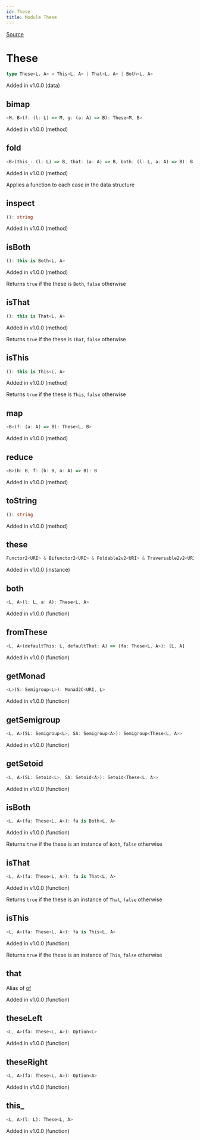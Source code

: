 ```yaml
---
id: These
title: Module These
---
```


[Source](https://github.com/gcanti/fp-ts/blob/master/src/These.ts)

# These

```ts
type These<L, A> = This<L, A> | That<L, A> | Both<L, A>
```

Added in v1.0.0 (data)

## bimap

```ts
<M, B>(f: (l: L) => M, g: (a: A) => B): These<M, B>
```

Added in v1.0.0 (method)

## fold

```ts
<B>(this_: (l: L) => B, that: (a: A) => B, both: (l: L, a: A) => B): B
```

Added in v1.0.0 (method)

Applies a function to each case in the data structure

## inspect

```ts
(): string
```

Added in v1.0.0 (method)

## isBoth

```ts
(): this is Both<L, A>
```

Added in v1.0.0 (method)

Returns `true` if the these is `Both`, `false` otherwise

## isThat

```ts
(): this is That<L, A>
```

Added in v1.0.0 (method)

Returns `true` if the these is `That`, `false` otherwise

## isThis

```ts
(): this is This<L, A>
```

Added in v1.0.0 (method)

Returns `true` if the these is `This`, `false` otherwise

## map

```ts
<B>(f: (a: A) => B): These<L, B>
```

Added in v1.0.0 (method)

## reduce

```ts
<B>(b: B, f: (b: B, a: A) => B): B
```

Added in v1.0.0 (method)

## toString

```ts
(): string
```

Added in v1.0.0 (method)

## these

```ts
Functor2<URI> & Bifunctor2<URI> & Foldable2v2<URI> & Traversable2v2<URI>
```

Added in v1.0.0 (instance)

## both

```ts
<L, A>(l: L, a: A): These<L, A>
```

Added in v1.0.0 (function)

## fromThese

```ts
<L, A>(defaultThis: L, defaultThat: A) => (fa: These<L, A>): [L, A]
```

Added in v1.0.0 (function)

## getMonad

```ts
<L>(S: Semigroup<L>): Monad2C<URI, L>
```

Added in v1.0.0 (function)

## getSemigroup

```ts
<L, A>(SL: Semigroup<L>, SA: Semigroup<A>): Semigroup<These<L, A>>
```

Added in v1.0.0 (function)

## getSetoid

```ts
<L, A>(SL: Setoid<L>, SA: Setoid<A>): Setoid<These<L, A>>
```

Added in v1.0.0 (function)

## isBoth

```ts
<L, A>(fa: These<L, A>): fa is Both<L, A>
```

Added in v1.0.0 (function)

Returns `true` if the these is an instance of `Both`, `false` otherwise

## isThat

```ts
<L, A>(fa: These<L, A>): fa is That<L, A>
```

Added in v1.0.0 (function)

Returns `true` if the these is an instance of `That`, `false` otherwise

## isThis

```ts
<L, A>(fa: These<L, A>): fa is This<L, A>
```

Added in v1.0.0 (function)

Returns `true` if the these is an instance of `This`, `false` otherwise

## that

Alias of [of](#of)

Added in v1.0.0 (function)

## theseLeft

```ts
<L, A>(fa: These<L, A>): Option<L>
```

Added in v1.0.0 (function)

## theseRight

```ts
<L, A>(fa: These<L, A>): Option<A>
```

Added in v1.0.0 (function)

## this\_

```ts
<L, A>(l: L): These<L, A>
```

Added in v1.0.0 (function)
